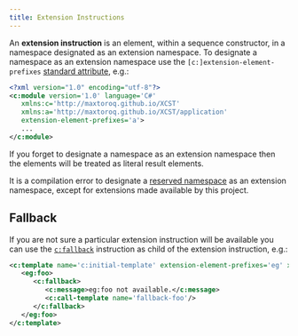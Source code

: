 ```yaml
---
title: Extension Instructions
---
```

An **extension instruction** is an element, within a sequence constructor, in a namespace designated as an extension namespace. To designate a namespace as an extension namespace use the `[c:]extension-element-prefixes` [standard attribute](standard-attributes.html), e.g.:

```xml
<?xml version="1.0" encoding="utf-8"?>
<c:module version='1.0' language='C#'
   xmlns:c='http://maxtoroq.github.io/XCST'
   xmlns:a='http://maxtoroq.github.io/XCST/application'
   extension-element-prefixes='a'>
   ...
</c:module>
```

If you forget to designate a namespace as an extension namespace then the elements will be treated as literal result elements.

It is a compilation error to designate a [reserved namespace](reserved-namespaces.html) as an extension namespace, except for extensions made available by this project.

## Fallback

If you are not sure a particular extension instruction will be available you can use the [`c:fallback`](../c/fallback.html) instruction as child of the extension instruction, e.g.:

```xml
<c:template name='c:initial-template' extension-element-prefixes='eg' xmlns:eg='http://example.com/ns/foo'>
   <eg:foo>
      <c:fallback>
         <c:message>eg:foo not available.</c:message>
         <c:call-template name='fallback-foo'/>
      </c:fallback>
   </eg:foo>
</c:template>
```
